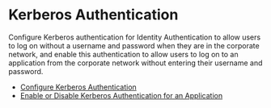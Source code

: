 <!-- loiod399a8bb28fa4e49aba4f7d5974f9256 -->

# Kerberos Authentication

Configure Kerberos authentication for Identity Authentication to allow users to log on without a username and password when they are in the corporate network, and enable this authentication to allow users to log on to an application from the corporate network without entering their username and password.

-   [Configure Kerberos Authentication](configure-kerberos-authentication-b030165.md#loiob0301657df074ab081ab7556854aca56)
-   [Enable or Disable Kerberos Authentication for an Application](enable-or-disable-kerberos-authentication-for-an-application-11121c9.md)

